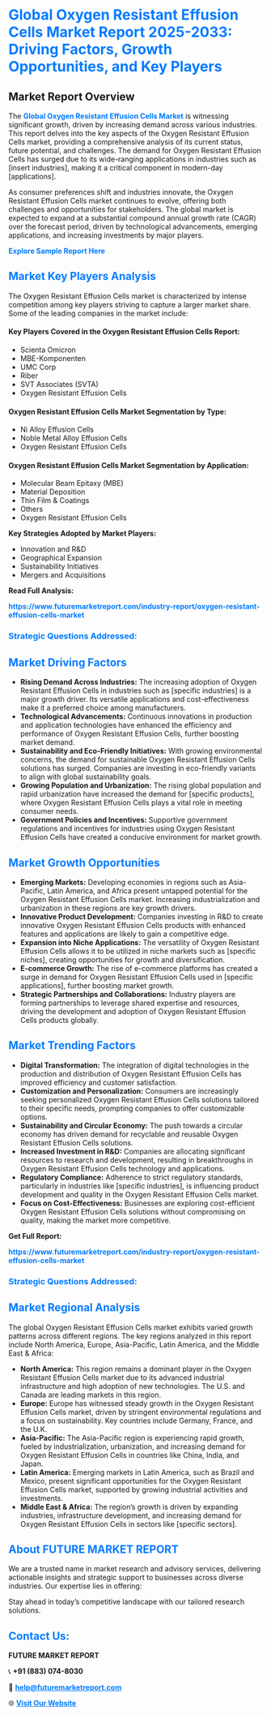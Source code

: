 <h1 style="color: #007BFF;">Global Oxygen Resistant Effusion Cells Market Report 2025-2033: Driving Factors, Growth Opportunities, and Key Players</h1>

<section id="overview">
<h2>Market Report Overview</h2>
<p>The <a href="https://www.futuremarketreport.com/industry-report/oxygen-resistant-effusion-cells-market" style="color: #007BFF; text-decoration: none;"><strong>Global Oxygen Resistant Effusion Cells Market</strong></a> is witnessing significant growth, driven by increasing demand across various industries. This report delves into the key aspects of the Oxygen Resistant Effusion Cells market, providing a comprehensive analysis of its current status, future potential, and challenges. The demand for Oxygen Resistant Effusion Cells has surged due to its wide-ranging applications in industries such as [insert industries], making it a critical component in modern-day [applications].</p>
<p>As consumer preferences shift and industries innovate, the Oxygen Resistant Effusion Cells market continues to evolve, offering both challenges and opportunities for stakeholders. The global market is expected to expand at a substantial compound annual growth rate (CAGR) over the forecast period, driven by technological advancements, emerging applications, and increasing investments by major players.</p>
</section>

<section id="overview">
<p><a href="https://www.futuremarketreport.com/request-sample/reportId=99820" style="color: #007BFF; text-decoration: none;"><strong>Explore Sample Report Here</strong></a></p>
</section>

<section id="key-players">
<h2 style="color: #007BFF;">Market Key Players Analysis</h2>
<p>The Oxygen Resistant Effusion Cells market is characterized by intense competition among key players striving to capture a larger market share. Some of the leading companies in the market include:</p>
<h4>Key Players Covered in the Oxygen Resistant Effusion Cells Report:</h4>
<ul><li>Scienta Omicron</li><li>MBE-Komponenten</li><li>UMC Corp</li><li>Riber</li><li>SVT Associates (SVTA)</li><li>Oxygen Resistant Effusion Cells</li></ul>
<h4>Oxygen Resistant Effusion Cells Market Segmentation by Type:</h4>
<ul><li>Ni Alloy Effusion Cells</li><li>Noble Metal Alloy Effusion Cells</li><li>Oxygen Resistant Effusion Cells</li></ul>

<h4>Oxygen Resistant Effusion Cells Market Segmentation by Application:</h4>
<ul><li>Molecular Beam Epitaxy (MBE)</li><li>Material Deposition</li><li>Thin Film &amp; Coatings</li><li>Others</li><li>Oxygen Resistant Effusion Cells</li></ul>
<p><strong>Key Strategies Adopted by Market Players:</strong></p>
<ul>
<li>Innovation and R&D</li>
<li>Geographical Expansion</li>
<li>Sustainability Initiatives</li>
<li>Mergers and Acquisitions</li>
</ul>
</section>

<section>
<p><strong>Read Full Analysis: </strong></p><a href="https://www.futuremarketreport.com/industry-report/oxygen-resistant-effusion-cells-market" style="color: #007BFF; text-decoration: none;"><strong>https://www.futuremarketreport.com/industry-report/oxygen-resistant-effusion-cells-market</strong></a>
<h3 style="color: #007BFF;">Strategic Questions Addressed:</h3>
</section>

<section id="driving-factors">
<h2 style="color: #007BFF;">Market Driving Factors</h2>
<ul>
<li><strong>Rising Demand Across Industries:</strong> The increasing adoption of Oxygen Resistant Effusion Cells in industries such as [specific industries] is a major growth driver. Its versatile applications and cost-effectiveness make it a preferred choice among manufacturers.</li>
<li><strong>Technological Advancements:</strong> Continuous innovations in production and application technologies have enhanced the efficiency and performance of Oxygen Resistant Effusion Cells, further boosting market demand.</li>
<li><strong>Sustainability and Eco-Friendly Initiatives:</strong> With growing environmental concerns, the demand for sustainable Oxygen Resistant Effusion Cells solutions has surged. Companies are investing in eco-friendly variants to align with global sustainability goals.</li>
<li><strong>Growing Population and Urbanization:</strong> The rising global population and rapid urbanization have increased the demand for [specific products], where Oxygen Resistant Effusion Cells plays a vital role in meeting consumer needs.</li>
<li><strong>Government Policies and Incentives:</strong> Supportive government regulations and incentives for industries using Oxygen Resistant Effusion Cells have created a conducive environment for market growth.</li>
</ul>
</section>

<section id="growth-opportunities">
<h2 style="color: #007BFF;">Market Growth Opportunities</h2>
<ul>
<li><strong>Emerging Markets:</strong> Developing economies in regions such as Asia-Pacific, Latin America, and Africa present untapped potential for the Oxygen Resistant Effusion Cells market. Increasing industrialization and urbanization in these regions are key growth drivers.</li>
<li><strong>Innovative Product Development:</strong> Companies investing in R&D to create innovative Oxygen Resistant Effusion Cells products with enhanced features and applications are likely to gain a competitive edge.</li>
<li><strong>Expansion into Niche Applications:</strong> The versatility of Oxygen Resistant Effusion Cells allows it to be utilized in niche markets such as [specific niches], creating opportunities for growth and diversification.</li>
<li><strong>E-commerce Growth:</strong> The rise of e-commerce platforms has created a surge in demand for Oxygen Resistant Effusion Cells used in [specific applications], further boosting market growth.</li>
<li><strong>Strategic Partnerships and Collaborations:</strong> Industry players are forming partnerships to leverage shared expertise and resources, driving the development and adoption of Oxygen Resistant Effusion Cells products globally.</li>
</ul>
</section>

<section id="trending-factors">
<h2 style="color: #007BFF;">Market Trending Factors</h2>
<ul>
<li><strong>Digital Transformation:</strong> The integration of digital technologies in the production and distribution of Oxygen Resistant Effusion Cells has improved efficiency and customer satisfaction.</li>
<li><strong>Customization and Personalization:</strong> Consumers are increasingly seeking personalized Oxygen Resistant Effusion Cells solutions tailored to their specific needs, prompting companies to offer customizable options.</li>
<li><strong>Sustainability and Circular Economy:</strong> The push towards a circular economy has driven demand for recyclable and reusable Oxygen Resistant Effusion Cells solutions.</li>
<li><strong>Increased Investment in R&D:</strong> Companies are allocating significant resources to research and development, resulting in breakthroughs in Oxygen Resistant Effusion Cells technology and applications.</li>
<li><strong>Regulatory Compliance:</strong> Adherence to strict regulatory standards, particularly in industries like [specific industries], is influencing product development and quality in the Oxygen Resistant Effusion Cells market.</li>
<li><strong>Focus on Cost-Effectiveness:</strong> Businesses are exploring cost-efficient Oxygen Resistant Effusion Cells solutions without compromising on quality, making the market more competitive.</li>
</ul>
</section>

<section>
<p><strong>Get Full Report: </strong></p><a href="https://www.futuremarketreport.com/industry-report/oxygen-resistant-effusion-cells-market" style="color: #007BFF; text-decoration: none;"><strong>https://www.futuremarketreport.com/industry-report/oxygen-resistant-effusion-cells-market</strong></a>
<h3 style="color: #007BFF;">Strategic Questions Addressed:</h3>
</section>


<section id="regional-analysis">
<h2 style="color: #007BFF;">Market Regional Analysis</h2>
<p>The global Oxygen Resistant Effusion Cells market exhibits varied growth patterns across different regions. The key regions analyzed in this report include North America, Europe, Asia-Pacific, Latin America, and the Middle East & Africa:</p>
<ul>
<li><strong>North America:</strong> This region remains a dominant player in the Oxygen Resistant Effusion Cells market due to its advanced industrial infrastructure and high adoption of new technologies. The U.S. and Canada are leading markets in this region.</li>
<li><strong>Europe:</strong> Europe has witnessed steady growth in the Oxygen Resistant Effusion Cells market, driven by stringent environmental regulations and a focus on sustainability. Key countries include Germany, France, and the U.K.</li>
<li><strong>Asia-Pacific:</strong> The Asia-Pacific region is experiencing rapid growth, fueled by industrialization, urbanization, and increasing demand for Oxygen Resistant Effusion Cells in countries like China, India, and Japan.</li>
<li><strong>Latin America:</strong> Emerging markets in Latin America, such as Brazil and Mexico, present significant opportunities for the Oxygen Resistant Effusion Cells market, supported by growing industrial activities and investments.</li>
<li><strong>Middle East & Africa:</strong> The region’s growth is driven by expanding industries, infrastructure development, and increasing demand for Oxygen Resistant Effusion Cells in sectors like [specific sectors].</li>
</ul>
</section>

<footer>
<h2 style="color: #007BFF;">About FUTURE MARKET REPORT</h2>
<p>We are a trusted name in market research and advisory services, delivering actionable insights and strategic support to businesses across diverse industries. Our expertise lies in offering:</p>

<p>Stay ahead in today’s competitive landscape with our tailored research solutions.</p>

<h2 style="color: #007BFF;">Contact Us:</h2>
<p><strong>FUTURE MARKET REPORT</strong></p>
<p>📞 <strong>+91 (883) 074-8030</strong></p>
<p>📧 <strong><a href="mailto:help@futuremarketreport.com" style="color: #007BFF;">help@futuremarketreport.com</a></strong></p>
<p>🌐 <strong><a href="https://www.futuremarketreport.com/" style="color: #007BFF;">Visit Our Website</a></strong></p>
</footer>